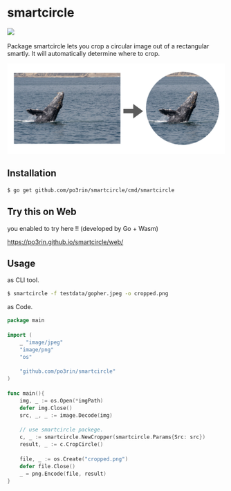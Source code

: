# smartcircle

<img src="https://img.shields.io/badge/go-v1.11-blue.svg"/>

Package smartcircle lets you crop a circular image out of a rectangular smartly. It will automatically determine where to crop.

<img src="./src/what.png">

## Installation

```bash
$ go get github.com/po3rin/smartcircle/cmd/smartcircle
```

## Try this on Web

you enabled to try here !! (developed by Go + Wasm)

https://po3rin.github.io/smartcircle/web/

## Usage

as CLI tool.

```bash
$ smartcircle -f testdata/gopher.jpeg -o cropped.png
```

as Code.

```go
package main

import (
    _ "image/jpeg"
    "image/png"
    "os"

    "github.com/po3rin/smartcircle"
)

func main(){
    img, _ := os.Open(*imgPath)
    defer img.Close()
    src, _, _ := image.Decode(img)

    // use smartcircle packege.
    c, _ := smartcircle.NewCropper(smartcircle.Params{Src: src})
    result, _ := c.CropCircle()

    file, _ := os.Create("cropped.png")
    defer file.Close()
    _ = png.Encode(file, result)
}
```
